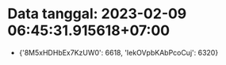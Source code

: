 # Data tanggal: 2023-02-09 06:45:31.915618+07:00

* {'8M5xHDHbEx7KzUW0': 6618, 'IekOVpbKAbPcoCuj': 6320}
